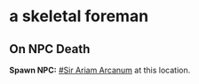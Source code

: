 # a skeletal foreman


## On NPC Death

**Spawn NPC:**  [\#Sir Ariam Arcanum](/npc/36091) at this location.




